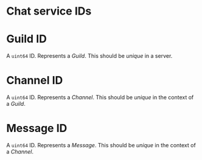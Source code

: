 # Chat service IDs

# Guild ID

A `uint64` ID. Represents a *Guild*. This should be *unique* in a server.

# Channel ID

A `uint64` ID. Represents a *Channel*. This should be *unique* in the context of a *Guild*.

# Message ID

A `uint64` ID. Represents a *Message*. This should be *unique* in the context of a *Channel*.